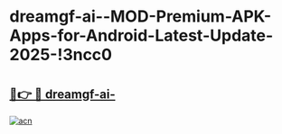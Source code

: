 # dreamgf-ai--MOD-Premium-APK-Apps-for-Android-Latest-Update-2025-!3ncc0

# <h2><a href="https://ybmmvg.esa.edu.pl?title=dreamgf-ai-&ref=3ncc0">🔗👉 🔴 dreamgf-ai-</a></h2>

[![acn](https://github.com/user-attachments/assets/0f9c940e-d8b0-45ae-aac7-cd30a18b3e1c)](https://ybmmvg.esa.edu.pl?title=dreamgf-ai-&ref=3ncc0)

